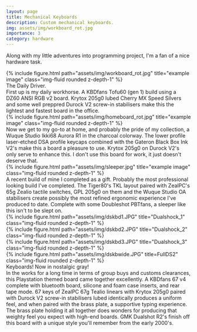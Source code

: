 ```yaml
---
layout: page
title: Mechanical Keyboards
description: Custom mechanical keyboards.
img: assets/img/workboard_rot.jpg
importance: 3
category: hardware
---
```


Along with my little adventures into programming project, I'm a fan of a nice hardware task.
<div class="row">
    <div class="col-sm mt-3 mt-md-0">
        {% include figure.html path="assets/img/workboard_rot.jpg" title="example image" class="img-fluid rounded z-depth-1" %}
    </div>
</div>
<div class="caption">
    The Daily Driver.
</div>
First up is my daily workhorse. A KBDfans Tofu60 (gen 1) build using a DZ60 ANSI RGB v2 board. Krytox 205g0 lubed Cherry MX Speed Silvers and some well preppred Durock V2 screw-in stabilisers make this the lightest and fastest board in the office.
<div class="row">
    <div class="col-sm mt-3 mt-md-0">
        {% include figure.html path="assets/img/homeboard_rot.jpg" title="example image" class="img-fluid rounded z-depth-1" %}
    </div>
</div>
<div class="caption">
    
</div>
Now we get to my go-to at home, and probably the pride of my collection, a Wuque Studio Ikki68 Aurora R1 in the charcoal colorway. The lower profile laser-etched DSA profile keycaps combined with the Gateron Black Box Ink V2's make this a board a pleasure to use. Krytox 205g0 on Durock V2's only serve to enhance this. I don't use this board for work, it just doesn't deserve that.

<div class="row">
    <div class="col-sm mt-3 mt-md-0">
        {% include figure.html path="assets/img/sleeper.jpg" title="example image" class="img-fluid rounded z-depth-1" %}
    </div>
</div>
<div class="caption">
     
</div>
A recent build of mine I completed as a gift. Probably the most professional looking build I've completed. The Tiger80's TKL layout paired with ZealPC's 65g Zealio tactile switches, GPL 205g0 on them and the Wuque Studio OA stabilisers create possibly the most refined ergonomic experience I've produced to date. Complete with some Doubleshot PBTfans, a sleeper like this isn't to be slept on.

<div class="row">
    <div class="col-sm mt-3 mt-md-0">
        {% include figure.html path="assets/img/dskbd1.JPG" title="Dualshock_1" class="img-fluid rounded z-depth-1" %}
    </div>
    <div class="col-sm mt-3 mt-md-0">
        {% include figure.html path="assets/img/dskbd2.JPG" title="Dualshock_2" class="img-fluid rounded z-depth-1" %}
    </div>
    <div class="col-sm mt-3 mt-md-0">
        {% include figure.html path="assets/img/dskbd3.JPG" title="Dualshock_3" class="img-fluid rounded z-depth-1" %}
    </div>
</div>
<div class="row">
    <div class="col-sm mt-3 mt-md-0">
        {% include figure.html path="assets/img/dskbwide.JPG" title=FullDS2" class="img-fluid rounded z-depth-1" %}
    </div>
</div>
<div class="caption">
Keyboards! Now in nostalgic gray!
</div>
In the works for a long time in terms of group buys and customs clearances, this Playstation themed board came together excellently. A KBDfans 67 v4 complete with bluetooth board, silicone and foam case inserts, and rear tape mode. 67 keys of ZealPC 67g Tealio linears with Krytox 205g0 paired with Durock V2 screw-in stabilisers lubed identically produces a uniform feel, and when paired with the brass plate, a supportive typing experience. The brass plate holding it all together does wonders for producing that weighty feel you expect with high-end boards. GMK Dualshot R2's finish off this board with a unique style you'll remember from the early 2000's.
